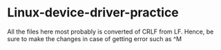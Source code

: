 # Linux-device-driver-practice
All the files here most probably is converted of CRLF from LF. Hence, be sure to make the changes in case of getting error such as ^M 
